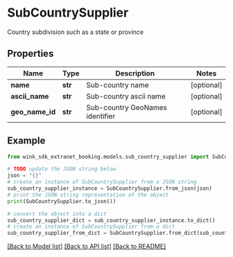 # SubCountrySupplier

Country subdivision such as a state or province

## Properties

Name | Type | Description | Notes
------------ | ------------- | ------------- | -------------
**name** | **str** | Sub-country name | [optional] 
**ascii_name** | **str** | Sub-country ascii name | [optional] 
**geo_name_id** | **str** | Sub-country GeoNames identifier | [optional] 

## Example

```python
from wink_sdk_extranet_booking.models.sub_country_supplier import SubCountrySupplier

# TODO update the JSON string below
json = "{}"
# create an instance of SubCountrySupplier from a JSON string
sub_country_supplier_instance = SubCountrySupplier.from_json(json)
# print the JSON string representation of the object
print(SubCountrySupplier.to_json())

# convert the object into a dict
sub_country_supplier_dict = sub_country_supplier_instance.to_dict()
# create an instance of SubCountrySupplier from a dict
sub_country_supplier_from_dict = SubCountrySupplier.from_dict(sub_country_supplier_dict)
```
[[Back to Model list]](../README.md#documentation-for-models) [[Back to API list]](../README.md#documentation-for-api-endpoints) [[Back to README]](../README.md)


